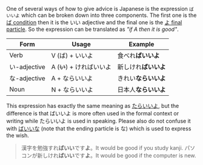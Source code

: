 One of several ways of how to give advice is Japanese is the expression `ばいいよ` which can be broken down into three components. The first one is the [ば condition](186) then it is the いい adjective and the final one is the [よ final particle](189). So the expression can be translated as *"if A then it is good"*.

|Form|Usage|Example|
|-|-|-|
|Verb|V (ば) + いいよ|食べれ**ばいいよ**|
|い-adjective|A (~~い~~) + ければいいよ|新しけれ**ばいいよ**|
|な-adjective|A + ならいいよ|きれい**ならいいよ**|
|Noun|N + ならいいよ|日本人**ならいいよ**|

This expression has exactly the same meaning as [たらいいよ](216), but the difference is that ばいいよ is more often used in the formal context or writing while たらいいよ is used in speaking.
Please also do not confuse it with [ばいいな](219) (note that the ending particle is な) which is used to express the wish.

>漢字を勉強すれ**ばいい**です**よ**。It would be good if you study kanji.
>パソコンが新しけれ**ばいい**です**よ**。It would be good if the computer is new.